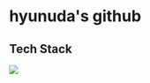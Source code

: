 # hyunuda's github



## Tech Stack

<img src="https://img.shields.io/badge/Python-3766AB?style=flat-square&logo=Python&logoColor=white"/>



